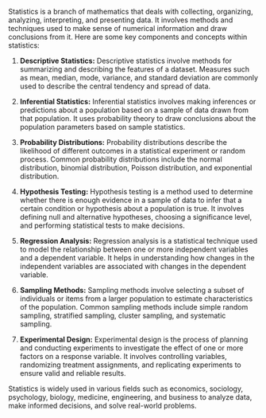 Statistics is a branch of mathematics that deals with collecting, organizing, analyzing, interpreting, and presenting data. It involves methods and techniques used to make sense of numerical information and draw conclusions from it. Here are some key components and concepts within statistics:

1. **Descriptive Statistics:** Descriptive statistics involve methods for summarizing and describing the features of a dataset. Measures such as mean, median, mode, variance, and standard deviation are commonly used to describe the central tendency and spread of data.

2. **Inferential Statistics:** Inferential statistics involves making inferences or predictions about a population based on a sample of data drawn from that population. It uses probability theory to draw conclusions about the population parameters based on sample statistics.

3. **Probability Distributions:** Probability distributions describe the likelihood of different outcomes in a statistical experiment or random process. Common probability distributions include the normal distribution, binomial distribution, Poisson distribution, and exponential distribution.

4. **Hypothesis Testing:** Hypothesis testing is a method used to determine whether there is enough evidence in a sample of data to infer that a certain condition or hypothesis about a population is true. It involves defining null and alternative hypotheses, choosing a significance level, and performing statistical tests to make decisions.

5. **Regression Analysis:** Regression analysis is a statistical technique used to model the relationship between one or more independent variables and a dependent variable. It helps in understanding how changes in the independent variables are associated with changes in the dependent variable.

6. **Sampling Methods:** Sampling methods involve selecting a subset of individuals or items from a larger population to estimate characteristics of the population. Common sampling methods include simple random sampling, stratified sampling, cluster sampling, and systematic sampling.

7. **Experimental Design:** Experimental design is the process of planning and conducting experiments to investigate the effect of one or more factors on a response variable. It involves controlling variables, randomizing treatment assignments, and replicating experiments to ensure valid and reliable results.

Statistics is widely used in various fields such as economics, sociology, psychology, biology, medicine, engineering, and business to analyze data, make informed decisions, and solve real-world problems.
